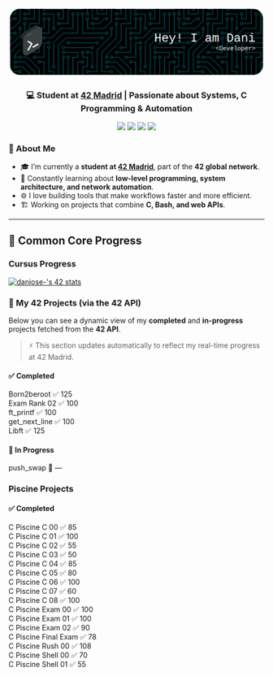 ![Header](./github-header-banner.png)

<h3 align="center">💻 Student at <a href="https://www.42madrid.com/" target="_blank">42 Madrid</a> | Passionate about Systems, C Programming & Automation</h3>
<!-- Badges -->
<p align="center">
  <img src="https://img.shields.io/badge/C%20Language-00599C?style=for-the-badge&logo=c&logoColor=white" />
  <img src="https://img.shields.io/badge/Linux-FCC624?style=for-the-badge&logo=linux&logoColor=black" />
  <img src="https://img.shields.io/badge/Shell_Scripting-121011?style=for-the-badge&logo=gnu-bash&logoColor=white" />
  <img src="https://img.shields.io/badge/42%20Network-000000?style=for-the-badge&logo=42&logoColor=white" />
</p>

### 🚀 About Me

- 🎓 I’m currently a **student at [42 Madrid](https://www.42madrid.com/)**, part of the **42 global network**.  
- 🧠 Constantly learning about **low-level programming, system architecture, and network automation**.  
- ⚙️ I love building tools that make workflows faster and more efficient.  
- 🏗️ Working on projects that combine **C, Bash, and web APIs**.  

---

## 🚀 Common Core Progress

### Cursus Progress

<a href="https://github.com/oakoudad/badge42"><img src="https://badge.mediaplus.ma/colorfulwaves/danjose-?1337Badge=off&UM6P=off" alt="danjose-'s 42 stats" /></a>

### 📂 My 42 Projects (via the 42 API)

Below you can see a dynamic view of my **completed** and **in-progress** projects fetched from the **42 API**.

> ⚡ This section updates automatically to reflect my real-time progress at 42 Madrid.

<!-- CURSUS START -->
<h4>✅ Completed</h4>
<div style='display:flex; flex-direction:column; gap:6px;'>
Born2beroot   ✅ 125<br>
Exam Rank 02   ✅ 100<br>
ft_printf   ✅ 100<br>
get_next_line   ✅ 100<br>
Libft   ✅ 125<br>
</div>
<h4>🚧 In Progress</h4>
<div style='display:flex; flex-direction:column; gap:6px;'>
push_swap   🚧 —<br>
</div>
<!-- CURSUS END -->

### Piscine Projects
<!-- PISCINE START -->
<h4>✅ Completed</h4>
<div style='display:flex; flex-direction:column; gap:6px;'>
C Piscine C 00   ✅ 85<br>
C Piscine C 01   ✅ 100<br>
C Piscine C 02   ✅ 55<br>
C Piscine C 03   ✅ 50<br>
C Piscine C 04   ✅ 85<br>
C Piscine C 05   ✅ 80<br>
C Piscine C 06   ✅ 100<br>
C Piscine C 07   ✅ 60<br>
C Piscine C 08   ✅ 100<br>
C Piscine Exam 00   ✅ 100<br>
C Piscine Exam 01   ✅ 100<br>
C Piscine Exam 02   ✅ 90<br>
C Piscine Final Exam   ✅ 78<br>
C Piscine Rush 00   ✅ 108<br>
C Piscine Shell 00   ✅ 70<br>
C Piscine Shell 01   ✅ 55<br>
</div>
<!-- PISCINE END -->

